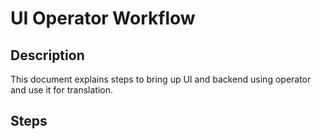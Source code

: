 # UI Operator Workflow

## Description

This document explains steps to bring up UI and backend using operator and use it for translation.

## Steps
